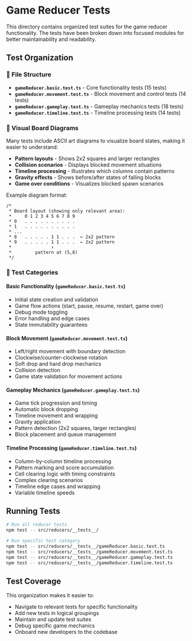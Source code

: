 # Game Reducer Tests

This directory contains organized test suites for the game reducer functionality. The tests have been broken down into focused modules for better maintainability and readability.

## Test Organization

### 📁 File Structure

- **`gameReducer.basic.test.ts`** - Core functionality tests (15 tests)
- **`gameReducer.movement.test.ts`** - Block movement and control tests (14 tests)  
- **`gameReducer.gameplay.test.ts`** - Gameplay mechanics tests (18 tests)
- **`gameReducer.timeline.test.ts`** - Timeline processing tests (14 tests)

### 🎨 Visual Board Diagrams

Many tests include ASCII art diagrams to visualize board states, making it easier to understand:
- **Pattern layouts** - Shows 2x2 squares and larger rectangles
- **Collision scenarios** - Displays blocked movement situations  
- **Timeline processing** - Illustrates which columns contain patterns
- **Gravity effects** - Shows before/after states of falling blocks
- **Game over conditions** - Visualizes blocked spawn scenarios

Example diagram format:
```
/*
 * Board layout (showing only relevant area):
 *     0 1 2 3 4 5 6 7 8 9
 * 0   . . . . . . . . . .
 * 1   . . . . . . . . . .
 * ...
 * 8   . . . . . 1 1 . . .  ← 2x2 pattern
 * 9   . . . . . 1 1 . . .  ← 2x2 pattern
 *               ↑
 *         pattern at (5,8)
 */
```

### 🧪 Test Categories

#### Basic Functionality (`gameReducer.basic.test.ts`)
- Initial state creation and validation
- Game flow actions (start, pause, resume, restart, game over)
- Debug mode toggling
- Error handling and edge cases
- State immutability guarantees

#### Block Movement (`gameReducer.movement.test.ts`)
- Left/right movement with boundary detection
- Clockwise/counter-clockwise rotation
- Soft drop and hard drop mechanics
- Collision detection
- Game state validation for movement actions

#### Gameplay Mechanics (`gameReducer.gameplay.test.ts`)
- Game tick progression and timing
- Automatic block dropping
- Timeline movement and wrapping
- Gravity application
- Pattern detection (2x2 squares, larger rectangles)
- Block placement and queue management

#### Timeline Processing (`gameReducer.timeline.test.ts`)
- Column-by-column timeline processing
- Pattern marking and score accumulation
- Cell clearing logic with timing constraints
- Complex clearing scenarios
- Timeline edge cases and wrapping
- Variable timeline speeds

## Running Tests

```bash
# Run all reducer tests
npm test -- src/reducers/__tests__/

# Run specific test category
npm test -- src/reducers/__tests__/gameReducer.basic.test.ts
npm test -- src/reducers/__tests__/gameReducer.movement.test.ts
npm test -- src/reducers/__tests__/gameReducer.gameplay.test.ts
npm test -- src/reducers/__tests__/gameReducer.timeline.test.ts
```

## Test Coverage

This organization makes it easier to:
- Navigate to relevant tests for specific functionality
- Add new tests in logical groupings
- Maintain and update test suites
- Debug specific game mechanics
- Onboard new developers to the codebase